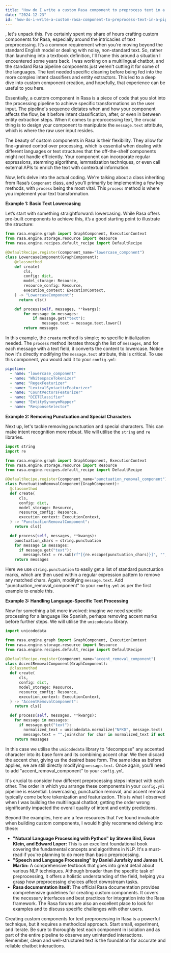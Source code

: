 ```yaml
---
title: "How do I write a custom Rasa component to preprocess text in a pipeline?"
date: "2024-12-23"
id: "how-do-i-write-a-custom-rasa-component-to-preprocess-text-in-a-pipeline"
---
```


, let's unpack this. I've certainly spent my share of hours crafting custom components for Rasa, especially around the intricacies of text preprocessing. It’s a common requirement when you're moving beyond the standard English model or dealing with noisy, non-standard text. So, rather than launching into a textbook definition, I'll frame this around a situation I encountered some years back. I was working on a multilingual chatbot, and the standard Rasa pipeline components just weren't cutting it for some of the languages. The text needed specific cleaning before being fed into the more complex intent classifiers and entity extractors. This led to a deep dive into custom component creation, and hopefully, that experience can be useful to you here.

Essentially, a custom component in Rasa is a piece of code that you slot into the processing pipeline to achieve specific transformations on the user input. The pipeline's sequence dictates when and how your component affects the flow, be it before intent classification, after, or even in between entity extraction steps. When it comes to preprocessing text, the crucial thing is to design your component to manipulate the `message.text` attribute, which is where the raw user input resides.

The beauty of custom components in Rasa is their flexibility. They allow for fine-grained control over processing, which is essential when dealing with different languages or text structures that the off-the-shelf components might not handle efficiently. Your component can incorporate regular expressions, stemming algorithms, lemmatization techniques, or even call external APIs to enrich the text with contextual information.

Now, let’s delve into the actual coding. We're talking about a class inheriting from Rasa’s `Component` class, and you’ll primarily be implementing a few key methods, with `process` being the most vital. This `process` method is where you implement your text transformation.

**Example 1: Basic Text Lowercasing**

Let’s start with something straightforward: lowercasing. While Rasa offers pre-built components to achieve this, it’s a good starting point to illustrate the structure:

```python
from rasa.engine.graph import GraphComponent, ExecutionContext
from rasa.engine.storage.resource import Resource
from rasa.engine.recipes.default_recipe import DefaultRecipe

@DefaultRecipe.register(component_name="lowercase_component")
class LowercaseComponent(GraphComponent):
    @classmethod
    def create(
        cls,
        config: dict,
        model_storage: Resource,
        resource_config: Resource,
        execution_context: ExecutionContext,
    ) -> "LowercaseComponent":
      return cls()

    def process(self, messages, **kwargs):
        for message in messages:
            if message.get("text"):
                message.text = message.text.lower()
        return messages
```

In this example, the `create` method is simple; no specific initialization needed. The `process` method iterates through the list of `messages`, and for each message with a text field, it converts the content to lowercase. Notice how it's directly modifying the `message.text` attribute, this is critical. To use this component, you would add it to your `config.yml`:

```yaml
pipeline:
  - name: "lowercase_component"
  - name: "WhitespaceTokenizer"
  - name: "RegexFeaturizer"
  - name: "LexicalSyntacticFeaturizer"
  - name: "CountVectorsFeaturizer"
  - name: "DIETClassifier"
  - name: "EntitySynonymMapper"
  - name: "ResponseSelector"
```

**Example 2: Removing Punctuation and Special Characters**

Next up, let's tackle removing punctuation and special characters. This can make intent recognition more robust. We will utilise the `string` and `re` libraries.

```python
import string
import re

from rasa.engine.graph import GraphComponent, ExecutionContext
from rasa.engine.storage.resource import Resource
from rasa.engine.recipes.default_recipe import DefaultRecipe

@DefaultRecipe.register(component_name="punctuation_removal_component")
class PunctuationRemovalComponent(GraphComponent):
  @classmethod
  def create(
      cls,
      config: dict,
      model_storage: Resource,
      resource_config: Resource,
      execution_context: ExecutionContext,
  ) -> "PunctuationRemovalComponent":
    return cls()

  def process(self, messages, **kwargs):
    punctuation_chars = string.punctuation
    for message in messages:
      if message.get("text"):
        message.text = re.sub(rf"[{re.escape(punctuation_chars)}]", "", message.text)
    return messages
```

Here we use `string.punctuation` to easily get a list of standard punctuation marks, which are then used within a regular expression pattern to remove any matched chars. Again, modifying `message.text`. Add "punctuation_removal_component" to your `config.yml` as per the first example to enable this.

**Example 3: Handling Language-Specific Text Processing**

Now for something a bit more involved: imagine we need specific processing for a language like Spanish, perhaps removing accent marks before further steps. We will utilise the `unicodedata` library.

```python
import unicodedata

from rasa.engine.graph import GraphComponent, ExecutionContext
from rasa.engine.storage.resource import Resource
from rasa.engine.recipes.default_recipe import DefaultRecipe

@DefaultRecipe.register(component_name="accent_removal_component")
class AccentRemovalComponent(GraphComponent):
  @classmethod
  def create(
      cls,
      config: dict,
      model_storage: Resource,
      resource_config: Resource,
      execution_context: ExecutionContext,
  ) -> "AccentRemovalComponent":
    return cls()

  def process(self, messages, **kwargs):
    for message in messages:
      if message.get("text"):
        normalized_text = unicodedata.normalize("NFKD", message.text)
        message.text = "".join(char for char in normalized_text if not unicodedata.combining(char))
    return messages
```

In this case we utilise the `unicodedata` library to "decompose" any accented character into its base form and its combining accent char. We then discard the accent char, giving us the desired base form. The same idea as before applies, we are still directly modifying `message.text`. Once again, you'll need to add "accent_removal_component" to your `config.yml`.

It's crucial to consider how different preprocessing steps interact with each other. The order in which you arrange these components in your `config.yml` pipeline is essential. Lowercasing, punctuation removal, and accent removal typically come before tokenization and featurization. This is what I observed when I was building the multilingual chatbot; getting the order wrong significantly impacted the overall quality of intent and entity predictions.

Beyond the examples, here are a few resources that I've found invaluable when building custom components, I would highly recommend delving into these:

*   **"Natural Language Processing with Python" by Steven Bird, Ewan Klein, and Edward Loper:** This is an excellent foundational book covering the fundamental concepts and algorithms in NLP. It's a must-read if you're planning to do more than basic preprocessing.
*   **"Speech and Language Processing" by Daniel Jurafsky and James H. Martin:** A comprehensive textbook that goes into great detail about various NLP techniques. Although broader than the specific task of preprocessing, it offers a holistic understanding of the field, helping you grasp how preprocessing choices affect downstream tasks.
*  **Rasa documentation itself:** The official Rasa documentation provides comprehensive guidelines for creating custom components. It covers the necessary interfaces and best practices for integration into the Rasa framework. The Rasa forums are also an excellent place to look for examples and to discuss specific challenges with other users.

Creating custom components for text preprocessing in Rasa is a powerful technique, but it requires a methodical approach. Start small, experiment, and iterate. Be sure to thoroughly test each component in isolation and as part of the entire pipeline to observe any unintended interactions. Remember, clean and well-structured text is the foundation for accurate and reliable chatbot interactions.
